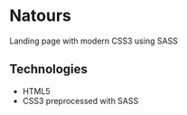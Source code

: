 # Natours

Landing page with modern CSS3 using SASS

## Technologies
* HTML5
* CSS3 preprocessed with SASS 